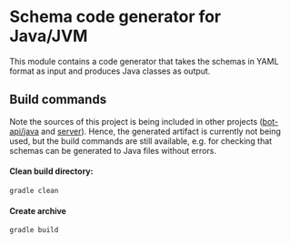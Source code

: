 # Schema code generator for Java/JVM

This module contains a code generator that takes the schemas in YAML format as input and produces Java classes as
output.

## Build commands

Note the sources of this project is being included in other projects ([bot-api/java](../../bot-api/java)
and [server](../../server)). Hence, the generated artifact is currently not being used, but the build commands are still
available, e.g. for checking that schemas can be generated to Java files without errors.

#### Clean build directory:

```shell
gradle clean
```

#### Create archive

```shell
gradle build
```
